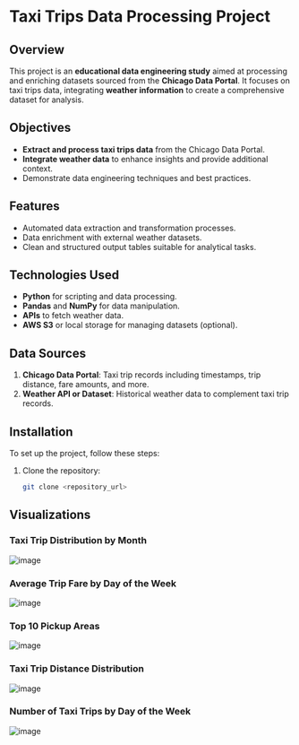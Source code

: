 # Taxi Trips Data Processing Project

## Overview
This project is an **educational data engineering study** aimed at processing and enriching datasets sourced from the **Chicago Data Portal**. It focuses on taxi trips data, integrating **weather information** to create a comprehensive dataset for analysis.

## Objectives
- **Extract and process taxi trips data** from the Chicago Data Portal.
- **Integrate weather data** to enhance insights and provide additional context.
- Demonstrate data engineering techniques and best practices.

## Features
- Automated data extraction and transformation processes.
- Data enrichment with external weather datasets.
- Clean and structured output tables suitable for analytical tasks.

## Technologies Used
- **Python** for scripting and data processing.
- **Pandas** and **NumPy** for data manipulation.
- **APIs** to fetch weather data.
- **AWS S3** or local storage for managing datasets (optional).

## Data Sources
1. **Chicago Data Portal**: Taxi trip records including timestamps, trip distance, fare amounts, and more.
2. **Weather API or Dataset**: Historical weather data to complement taxi trip records.

## Installation
To set up the project, follow these steps:

1. Clone the repository:
   ```bash
   git clone <repository_url>

## Visualizations
### Taxi Trip Distribution by Month
![image](https://github.com/user-attachments/assets/ce04ea10-785a-40fe-948c-3b49ec6ed904)

### Average Trip Fare by Day of the Week
![image](https://github.com/user-attachments/assets/367f23ab-98e9-4831-a889-a56097cf2d5b)

### Top 10 Pickup Areas
![image](https://github.com/user-attachments/assets/9a193477-4d7f-43f9-b964-103f94a40fb4)

### Taxi Trip Distance Distribution
![image](https://github.com/user-attachments/assets/6f96b00d-bab6-47e0-aceb-0ed8f80d6560)

### Number of Taxi Trips by Day of the Week
![image](https://github.com/user-attachments/assets/0e11f7d0-9fb0-458a-aae4-734862138ec4)






